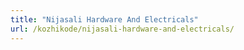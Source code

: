 ```yaml
---
title: "Nijasali Hardware And Electricals"
url: /kozhikode/nijasali-hardware-and-electricals/
---
```


